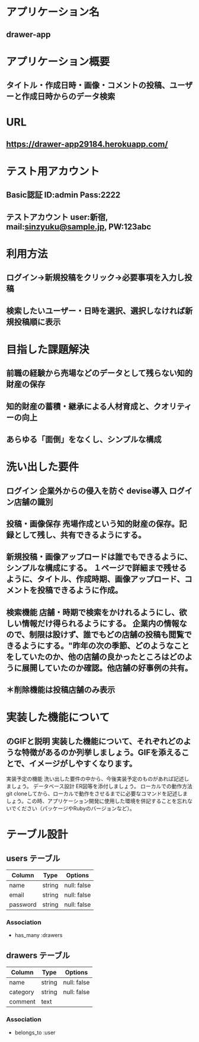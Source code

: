 # アプリケーション名

## drawer-app

# アプリケーション概要

## タイトル・作成日時・画像・コメントの投稿、ユーザーと作成日時からのデータ検索

# URL

## https://drawer-app29184.herokuapp.com/

# テスト用アカウント	

## Basic認証 ID:admin Pass:2222
## テストアカウント user:新宿, mail:sinzyuku@sample.jp, PW:123abc

# 利用方法

## ログイン→新規投稿をクリック→必要事項を入力し投稿
## 検索したいユーザー・日時を選択、選択しなければ新規投稿順に表示

# 目指した課題解決

## 前職の経験から売場などのデータとして残らない知的財産の保存
## 知的財産の蓄積・継承による人材育成と、クオリティーの向上
## あらゆる「面倒」をなくし、シンプルな構成

# 洗い出した要件

## ログイン	企業外からの侵入を防ぐ	devise導入	ログイン店舗の識別
## 投稿・画像保存 売場作成という知的財産の保存。記録として残し、共有できるようにする。
## 新規投稿・画像アップロードは誰でもできるように、シンプルな構成にする。	１ページで詳細まで残せるように、タイトル、作成時期、画像アップロード、コメントを投稿できるように作成。
## 検索機能	店舗・時期で検索をかけれるようにし、欲しい情報だけ得られるようにする。	企業内の情報なので、制限は設けず、誰でもどの店舗の投稿も閲覧できるようにする。"昨年の次の季節、どのようなことをしていたのか、他の店舗の良かったところはどのように展開していたのか確認。他店舗の好事例の共有。
## ＊削除機能は投稿店舗のみ表示	

# 実装した機能について

## のGIFと説明	実装した機能について、それぞれどのような特徴があるのか列挙しましょう。GIFを添えることで、イメージがしやすくなります。



実装予定の機能	洗い出した要件の中から、今後実装予定のものがあれば記述しましょう。
データベース設計	ER図等を添付しましょう。
ローカルでの動作方法	git cloneしてから、ローカルで動作をさせるまでに必要なコマンドを記述しましょう。この時、アプリケーション開発に使用した環境を併記することを忘れないでください（パッケージやRubyのバージョンなど）。



# テーブル設計

## users テーブル

| Column   | Type   | Options     |
| -------- | ------ | ----------- |
| name     | string | null: false |
| email    | string | null: false |
| password | string | null: false |

### Association

- has_many :drawers

## drawers テーブル

| Column   | Type   | Options     |
| -------- | ------ | ----------- |
| name     | string | null: false |
| category | string | null: false |
| comment  | text   |             |

### Association

- belongs_to :user